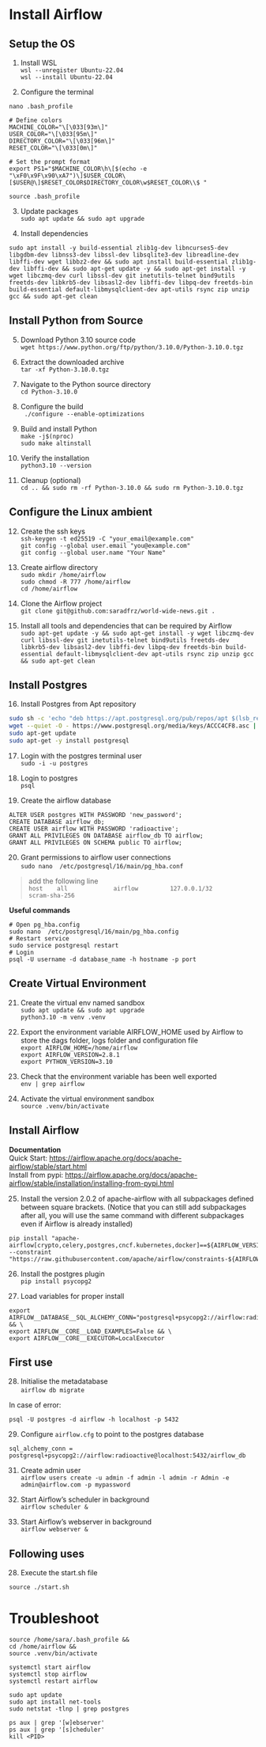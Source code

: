 # Install Airflow

## Setup the OS

1. Install WSL <br>
`wsl --unregister Ubuntu-22.04` <br>
`wsl --install Ubuntu-22.04` <br>

2. Configure the terminal

`nano .bash_profile`
```
# Define colors
MACHINE_COLOR="\[\033[93m\]"
USER_COLOR="\[\033[95m\]"
DIRECTORY_COLOR="\[\033[96m\]"
RESET_COLOR="\[\033[0m\]"

# Set the prompt format
export PS1="$MACHINE_COLOR\h\[$(echo -e "\xF0\x9F\x90\xA7")\]$USER_COLOR\[$USER@\]$RESET_COLOR$DIRECTORY_COLOR\w$RESET_COLOR\\$ "
```

`source .bash_profile`

3. Update packages <br>
`sudo apt update && sudo apt upgrade`

4. Install dependencies <br>
```
sudo apt install -y build-essential zlib1g-dev libncurses5-dev libgdbm-dev libnss3-dev libssl-dev libsqlite3-dev libreadline-dev libffi-dev wget libbz2-dev && sudo apt install build-essential zlib1g-dev libffi-dev && sudo apt-get update -y && sudo apt-get install -y wget libczmq-dev curl libssl-dev git inetutils-telnet bind9utils freetds-dev libkrb5-dev libsasl2-dev libffi-dev libpq-dev freetds-bin build-essential default-libmysqlclient-dev apt-utils rsync zip unzip gcc && sudo apt-get clean
```

## Install Python from Source
5. Download Python 3.10 source code <br>
`wget https://www.python.org/ftp/python/3.10.0/Python-3.10.0.tgz` 
  
6. Extract the downloaded archive <br>
`tar -xf Python-3.10.0.tgz` <br>
   
7. Navigate to the Python source directory <br>
`cd Python-3.10.0` <br>
   
8. Configure the build <br>
` ./configure --enable-optimizations` <br>
   
9. Build and install Python <br>
`make -j$(nproc)` <br>
`sudo make altinstall` <br>
   
10. Verify the installation <br>
`python3.10 --version` <br>
   
11. Cleanup (optional) <br>
`cd .. && sudo rm -rf Python-3.10.0 && sudo rm Python-3.10.0.tgz` <br>

## Configure the Linux ambient

12. Create the ssh keys <br>
`ssh-keygen -t ed25519 -C "your_email@example.com"` <br>
`git config --global user.email "you@example.com"` <br>
`git config --global user.name "Your Name"` <br>

13. Create airflow directory <br>
`sudo mkdir /home/airflow` <br>
`sudo chmod -R 777 /home/airflow` <br>
`cd /home/airflow` <br>

14. Clone the Airflow project <br>
`git clone git@github.com:saradfrz/world-wide-news.git . `

15. Install all tools and dependencies that can be required by Airflow <br>
`sudo apt-get update -y &&
sudo apt-get install -y wget libczmq-dev curl libssl-dev git inetutils-telnet bind9utils freetds-dev libkrb5-dev libsasl2-dev libffi-dev libpq-dev freetds-bin build-essential default-libmysqlclient-dev apt-utils rsync zip unzip gcc && sudo apt-get clean`

## Install Postgres

16. Install Postgres from Apt repository<br>
```bash 
sudo sh -c 'echo "deb https://apt.postgresql.org/pub/repos/apt $(lsb_release -cs)-pgdg main" > /etc/apt/sources.list.d/pgdg.list'
wget --quiet -O - https://www.postgresql.org/media/keys/ACCC4CF8.asc | sudo apt-key add -
sudo apt-get update
sudo apt-get -y install postgresql
```
17. Login with the postgres terminal user <br>
`sudo -i -u postgres` <br>

18. Login to postgres <br>
`psql` <br>

19. Create the airflow database
```
ALTER USER postgres WITH PASSWORD 'new_password';
CREATE DATABASE airflow_db;
CREATE USER airflow WITH PASSWORD 'radioactive';
GRANT ALL PRIVILEGES ON DATABASE airflow_db TO airflow;
GRANT ALL PRIVILEGES ON SCHEMA public TO airflow;
```

20. Grant permissions to airflow user connections <br>
`sudo nano  /etc/postgresql/16/main/pg_hba.conf`

> add the following line <br>
    `host    all             airflow         127.0.0.1/32            scram-sha-256`


**Useful commands** <br>
```
# Open pg_hba.config
sudo nano  /etc/postgresql/16/main/pg_hba.config
# Restart service
sudo service postgresql restart
# Login
psql -U username -d database_name -h hostname -p port
```

## Create Virtual Environment
21. Create the virtual env named sandbox  <br>
`sudo apt update && sudo apt upgrade` <br>
`python3.10 -m venv .venv` <br>

22. Export the environment variable AIRFLOW_HOME used by Airflow to store the dags folder, logs folder and configuration file <br>
`export AIRFLOW_HOME=/home/airflow` <br>
`export AIRFLOW_VERSION=2.8.1` <br>
`export PYTHON_VERSION=3.10` <br>

23. Check that the environment variable has been well exported <br>
`env | grep airflow` <br>
 
24. Activate the virtual environment sandbox <br>
`source .venv/bin/activate` <br>

## Install Airflow

**Documentation** <br>
Quick Start: https://airflow.apache.org/docs/apache-airflow/stable/start.html <br>
Install from pypi: https://airflow.apache.org/docs/apache-airflow/stable/installation/installing-from-pypi.html <br>


25. Install the version 2.0.2 of apache-airflow with all subpackages defined between square brackets. (Notice that you can still add subpackages after all, you will use the same command with different subpackages even if Airflow is already installed) <br>

```
pip install "apache-airflow[crypto,celery,postgres,cncf.kubernetes,docker]==${AIRFLOW_VERSION}" --constraint "https://raw.githubusercontent.com/apache/airflow/constraints-${AIRFLOW_VERSION}/constraints-${PYTHON_VERSION}.txt"
```

26. Install the postgres plugin <br>
```pip install psycopg2``` <br>

27. Load variables for proper install <br>
```
export AIRFLOW__DATABASE__SQL_ALCHEMY_CONN="postgresql+psycopg2://airflow:radioactive@localhost:5432/airflow_db" && \
export AIRFLOW__CORE__LOAD_EXAMPLES=False && \
export AIRFLOW__CORE__EXECUTOR=LocalExecutor
```

## First use

28. Initialise the metadatabase <br>
`airflow db migrate` <br>

In case of error:
```
psql -U postgres -d airflow -h localhost -p 5432
```


29. Configure `airflow.cfg` to point to the postgres database <br>
```
sql_alchemy_conn = postgresql+psycopg2://airflow:radioactive@localhost:5432/airflow_db
```

31. Create admin user <br>
`airflow users create -u admin -f admin -l admin -r Admin -e admin@airflow.com -p mypassword` <br>

32. Start Airflow’s scheduler in background <br>
`airflow scheduler &` <br>

33. Start Airflow’s webserver in background <br>
`airflow webserver &` <br>

## Following uses

28. Execute the start.sh file
```
source ./start.sh
```

# Troubleshoot <br>

```
source /home/sara/.bash_profile &&
cd /home/airflow &&
source .venv/bin/activate
```
```
systemctl start airflow
systemctl stop airflow
systemctl restart airflow
```

```
sudo apt update
sudo apt install net-tools
sudo netstat -tlnp | grep postgres
```
```
ps aux | grep '[w]ebserver'
ps aux | grep '[s]cheduler'
kill <PID>
```
